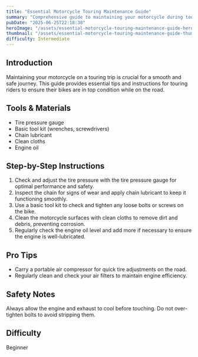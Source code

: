```yaml
---
title: "Essential Motorcycle Touring Maintenance Guide"
summary: "Comprehensive guide to maintaining your motorcycle during touring trips"
pubDate: "2025-06-25T22:18:38"
heroImage: "/assets/essential-motorcycle-touring-maintenance-guide-hero.jpg"
thumbnail: "/assets/essential-motorcycle-touring-maintenance-guide-thumb.jpg"
difficulty: Intermediate
---
```


<h2>Introduction</h2>
<p>Maintaining your motorcycle on a touring trip is crucial for a smooth and safe journey. This guide provides essential tips and instructions for touring riders to ensure their bikes are in top condition while on the road.</p>
<h2>Tools & Materials</h2>
<ul>
  <li>Tire pressure gauge</li>
  <li>Basic tool kit (wrenches, screwdrivers)</li>
  <li>Chain lubricant</li>
  <li>Clean cloths</li>
  <li>Engine oil</li>
</ul>
<h2>Step-by-Step Instructions</h2>
<ol>
  <li>Check and adjust the tire pressure with the tire pressure gauge for optimal performance and safety.</li>
  <li>Inspect the chain for signs of wear and apply chain lubricant to keep it functioning smoothly.</li>
  <li>Use a basic tool kit to check and tighten any loose bolts or screws on the bike.</li>
  <li>Clean the motorcycle surfaces with clean cloths to remove dirt and debris, preventing corrosion.</li>
  <li>Regularly check the engine oil level and add more if necessary to ensure the engine is well-lubricated.</li>
</ol>
<h2>Pro Tips</h2>
<ul>
  <li>Carry a portable air compressor for quick tire adjustments on the road.</li>
  <li>Regularly clean and check your air filters to maintain engine efficiency.</li>
</ul>
<h2>Safety Notes</h2>
<p>Always allow the engine and exhaust to cool before touching. Do not over-tighten bolts to avoid stripping them.</p>
<h2>Difficulty</h2>
<p>Beginner</p>